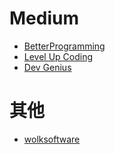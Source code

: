 # Medium

- [BetterProgramming](https://betterprogramming.pub/)
- [Level Up Coding](https://levelup.gitconnected.com/)
- [Dev Genius](https://blog.devgenius.io/)

# 其他

- [wolksoftware](http://blog.wolksoftware.com/)
